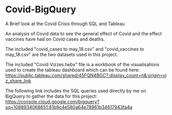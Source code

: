 # Covid-BigQuery
A Brief look at the Covid Crisis through SQL and Tableau

An analysis of Covid data to see the general effect of Covid and the effect vaccines have had on Covid cases and deaths.

The included "covid_cases to may_18.csv" and "covid_vaccines to may_18.csv" are the two datasets used in this project. 

The included "Covid Vizzes.twbx" file is a workbook of the visualisations used to create the tableau dashboard which can be found here: 
https://public.tableau.com/shared/45FQN4BGC?:display_count=n&:origin=viz_share_link

The following link includes the SQL queries used directly by me on BigQuery to gather the data for this project:
https://console.cloud.google.com/bigquery?sq=1088934068651:81b9c4e580a64e78961b34617943fa4a


